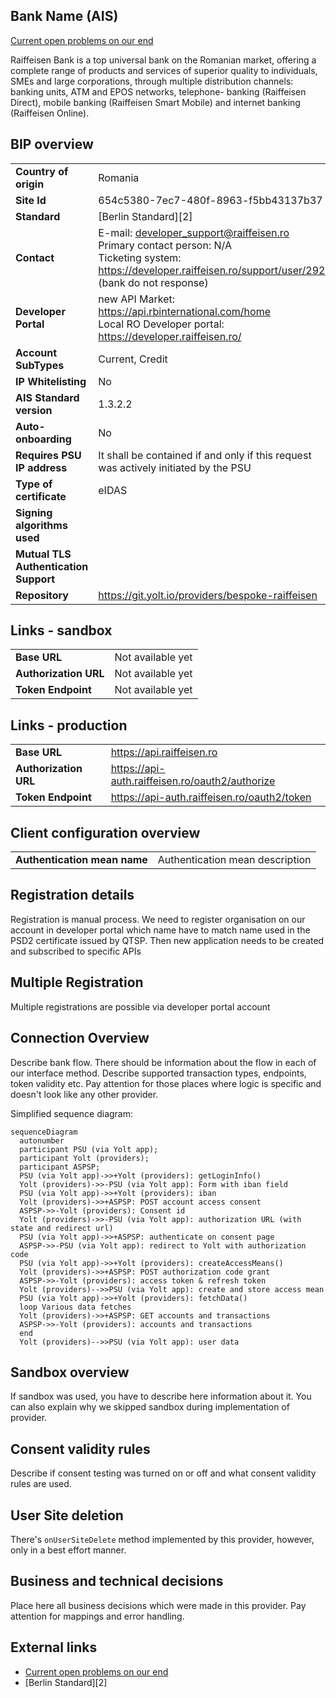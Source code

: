 
## Bank Name (AIS)
[Current open problems on our end][1]

Raiffeisen Bank is a top universal bank on the Romanian market, offering a complete range of products and services of 
superior quality to individuals, SMEs and large corporations, through multiple distribution channels: banking units, 
ATM and EPOS networks, telephone- banking (Raiffeisen Direct), mobile banking (Raiffeisen Smart Mobile) and internet 
banking (Raiffeisen Online).

## BIP overview 

|   |                                                                                                                                                                          |
|---|--------------------------------------------------------------------------------------------------------------------------------------------------------------------------|
| **Country of origin** | Romania                                                                                                                                                                  | 
| **Site Id** | 654c5380-7ec7-480f-8963-f5bb43137b37                                                                                                                                     |
| **Standard** | [Berlin Standard][2]                                                                                                                                                     |
| **Contact** | E-mail: developer_support@raiffeisen.ro <br> Primary contact person: N/A </br> Ticketing system: https://developer.raiffeisen.ro/support/user/292 (bank do not response) |
| **Developer Portal** | new API Market: https://api.rbinternational.com/home<br/>Local RO Developer portal: https://developer.raiffeisen.ro/                                                                                      | 
| **Account SubTypes** | Current, Credit                                                                                                                                                          |
| **IP Whitelisting** | No                                                                                                                                                                       |
| **AIS Standard version** | 1.3.2.2                                                                                                                                                                  |
| **Auto-onboarding** | No                                                                                                                                                                       |
| **Requires PSU IP address** | It shall be contained if and only if this request was actively initiated by the PSU                                                                                      |
| **Type of certificate** | eIDAS                                                                                                                                                                    |
| **Signing algorithms used** |                                                                                                                                                                          |
| **Mutual TLS Authentication Support** |                                                                                                                                                                          |
| **Repository** | https://git.yolt.io/providers/bespoke-raiffeisen                                                                                                                         |

## Links - sandbox

|   |   |
|---|---|
| **Base URL** | Not available yet | 
| **Authorization URL** | Not available yet | 
| **Token Endpoint** | Not available yet | 

## Links - production 

|   |   |
|---|---|
| **Base URL** | https://api.raiffeisen.ro |
| **Authorization URL** |  https://api-auth.raiffeisen.ro/oauth2/authorize |
| **Token Endpoint** |   https://api-auth.raiffeisen.ro/oauth2/token | 

## Client configuration overview

|   |   |
|---|---|
| **Authentication mean name** | Authentication mean description |

## Registration details

Registration is manual process. We need to register organisation on our account in developer portal which name have to match name used in the PSD2 certificate issued by QTSP.
Then new application needs to be created and subscribed to specific APIs

## Multiple Registration

Multiple registrations are possible via developer portal account

## Connection Overview

Describe bank flow. There should be information about the flow in each of our interface method. Describe supported 
transaction types, endpoints, token validity etc. Pay attention for those places where logic is specific and doesn't
look like any other provider.

Simplified sequence diagram:
```mermaid
sequenceDiagram
  autonumber
  participant PSU (via Yolt app);
  participant Yolt (providers);
  participant ASPSP;
  PSU (via Yolt app)->>+Yolt (providers): getLoginInfo()
  Yolt (providers)->>-PSU (via Yolt app): Form with iban field
  PSU (via Yolt app)->>+Yolt (providers): iban
  Yolt (providers)->>+ASPSP: POST account access consent 
  ASPSP->>-Yolt (providers): Consent id
  Yolt (providers)->>-PSU (via Yolt app): authorization URL (with state and redirect url)
  PSU (via Yolt app)->>+ASPSP: authenticate on consent page
  ASPSP->>-PSU (via Yolt app): redirect to Yolt with authorization code
  PSU (via Yolt app)->>+Yolt (providers): createAccessMeans()
  Yolt (providers)->>+ASPSP: POST authorization code grant
  ASPSP->>-Yolt (providers): access token & refresh token
  Yolt (providers)-->>PSU (via Yolt app): create and store access mean
  PSU (via Yolt app)->>+Yolt (providers): fetchData()
  loop Various data fetches
  Yolt (providers)->>+ASPSP: GET accounts and transactions
  ASPSP->>-Yolt (providers): accounts and transactions
  end
  Yolt (providers)-->>PSU (via Yolt app): user data

```
   
## Sandbox overview

If sandbox was used, you have to describe here information about it. You can also explain why we skipped sandbox during
implementation of provider.

## Consent validity rules

Describe if consent testing was turned on or off and what consent validity rules are used.

## User Site deletion

There's `onUserSiteDelete` method implemented by this provider, however, only in a best effort manner.

## Business and technical decisions

Place here all business decisions which were made in this provider. Pay attention for mappings and error handling.

## External links
* [Current open problems on our end][1]
* [Berlin Standard][2]

[1]: <https://yolt.atlassian.net/issues/?jql=project%20%3D%20%22C4PO%22%20AND%20component%20%3D%20REIFFAISEN_BANK_RO%20AND%20status%20!%3D%20Done%20AND%20Resolution%20%3D%20Unresolved%20ORDER%20BY%20status>